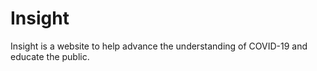 # Insight
Insight is a website to help advance the understanding of COVID-19 and educate the public.
